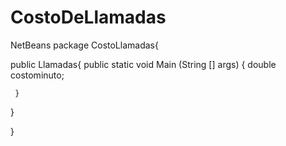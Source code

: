 # CostoDeLlamadas
NetBeans
package CostoLlamadas{

public Llamadas{
 public static void Main (String [] args)
     {
     double costominuto;
     
     }

  }

}
